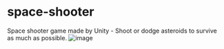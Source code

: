 # space-shooter
Space shooter game made by Unity - Shoot or dodge asteroids to survive as much as possible.
![image](https://user-images.githubusercontent.com/46609011/116105462-043a7580-a6ba-11eb-8e7d-713c21eb75be.png)
